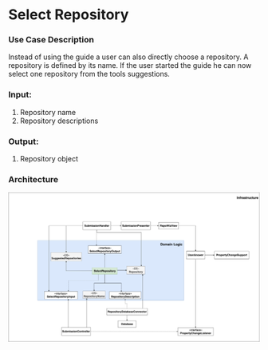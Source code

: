 # Select Repository

### Use Case Description

Instead of using the guide a user can also directly choose a repository. A repository is defined by its name. 
If the user started the guide he can now select one repository from the tools suggestions. 			

### Input:
1. Repository name
2. Repository descriptions

### Output:
1. Repository object

### Architecture

![architecture](architecture-SelectRepository.png)

